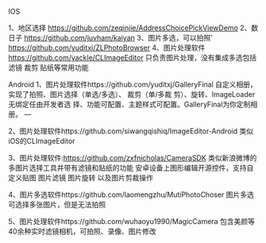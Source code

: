 IOS

1、地区选择 https://github.com/zeqinjie/AddressChoicePickViewDemo
2、数日子 https://github.com/juvham/kaiyan
3、图片多选，可以拍照’ https://github.com/yuditxj/ZLPhotoBrowser
4、图片处理软件   https://github.com/yackle/CLImageEditor 
	只负责图片处理，没有集成多选包括滤镜 裁剪 贴纸等常用功能

Android
1、图片处理软件https://github.com/yuditxj/GalleryFinal
    自定义相册，实现了拍照、图片选择（单选/多选）、 裁剪（单/多裁 剪）、旋转、ImageLoader无绑定任由开发者选 择、功能可配置、主题样式可配置。GalleryFinal为你定制相册。 — 

2、图片处理软件https://github.com/siwangqishiq/ImageEditor-Android
类似iOS的CLImageEditor

3、图片处理软件:https://github.com/zxfnicholas/CameraSDK
类似新浪微博的多图片选择工具并带有滤镜和贴纸的功能 安卓设备上图形编辑开源控件，支持自定义贴图 图片滤镜 图片旋转 以及图片剪裁操作

4、图片多选软件https://github.com/laomengzhu/MutiPhotoChoser
图片多选可选择多张图片，但是无法拍照

5、图片处理软件https://github.com/wuhaoyu1990/MagicCamera
包含美颜等40余种实时滤镜相机，可拍照、录像、图片修改
